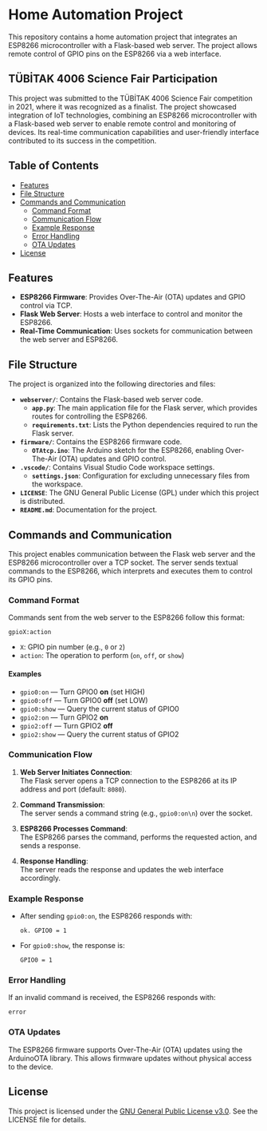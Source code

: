 # Home Automation Project

This repository contains a home automation project that integrates an ESP8266 microcontroller with a Flask-based web server. The project allows remote control of GPIO pins on the ESP8266 via a web interface.

## TÜBİTAK 4006 Science Fair Participation

This project was submitted to the TÜBİTAK 4006 Science Fair competition in 2021, where it was recognized as a finalist. The project showcased integration of IoT technologies, combining an ESP8266 microcontroller with a Flask-based web server to enable remote control and monitoring of devices. Its real-time communication capabilities and user-friendly interface contributed to its success in the competition.

## Table of Contents

- [Features](#features)
- [File Structure](#file-structure)
- [Commands and Communication](#commands-and-communication)
    - [Command Format](#command-format)
    - [Communication Flow](#communication-flow)
    - [Example Response](#example-response)
    - [Error Handling](#error-handling)
    - [OTA Updates](#ota-updates)
- [License](#license)

## Features
- **ESP8266 Firmware**: Provides Over-The-Air (OTA) updates and GPIO control via TCP.
- **Flask Web Server**: Hosts a web interface to control and monitor the ESP8266.
- **Real-Time Communication**: Uses sockets for communication between the web server and ESP8266.

## File Structure

The project is organized into the following directories and files:

- **`webserver/`**: Contains the Flask-based web server code.
    - **`app.py`**: The main application file for the Flask server, which provides routes for controlling the ESP8266.
    - **`requirements.txt`**: Lists the Python dependencies required to run the Flask server.
- **`firmware/`**: Contains the ESP8266 firmware code.
    - **`OTAtcp.ino`**: The Arduino sketch for the ESP8266, enabling Over-The-Air (OTA) updates and GPIO control.
- **`.vscode/`**: Contains Visual Studio Code workspace settings.
    - **`settings.json`**: Configuration for excluding unnecessary files from the workspace.
- **`LICENSE`**: The GNU General Public License (GPL) under which this project is distributed.
- **`README.md`**: Documentation for the project.

## Commands and Communication

This project enables communication between the Flask web server and the ESP8266 microcontroller over a TCP socket. The server sends textual commands to the ESP8266, which interprets and executes them to control its GPIO pins.

### Command Format

Commands sent from the web server to the ESP8266 follow this format:

```
gpioX:action
```

- `X`: GPIO pin number (e.g., `0` or `2`)
- `action`: The operation to perform (`on`, `off`, or `show`)

#### Examples

- `gpio0:on` &mdash; Turn GPIO0 **on** (set HIGH)
- `gpio0:off` &mdash; Turn GPIO0 **off** (set LOW)
- `gpio0:show` &mdash; Query the current status of GPIO0
- `gpio2:on` &mdash; Turn GPIO2 **on**
- `gpio2:off` &mdash; Turn GPIO2 **off**
- `gpio2:show` &mdash; Query the current status of GPIO2

### Communication Flow

1. **Web Server Initiates Connection**:  
    The Flask server opens a TCP connection to the ESP8266 at its IP address and port (default: `8080`).

2. **Command Transmission**:  
    The server sends a command string (e.g., `gpio0:on\n`) over the socket.

3. **ESP8266 Processes Command**:  
    The ESP8266 parses the command, performs the requested action, and sends a response.

4. **Response Handling**:  
    The server reads the response and updates the web interface accordingly.

### Example Response

- After sending `gpio0:on`, the ESP8266 responds with:
  ```
  ok. GPIO0 = 1
  ```
- For `gpio0:show`, the response is:
  ```
  GPIO0 = 1
  ```

### Error Handling

If an invalid command is received, the ESP8266 responds with:
```
error
```

### OTA Updates

The ESP8266 firmware supports Over-The-Air (OTA) updates using the ArduinoOTA library. This allows firmware updates without physical access to the device.

## License

This project is licensed under the [GNU General Public License v3.0](./LICENSE). See the LICENSE file for details.